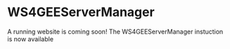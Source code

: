 # WS4GEEServerManager

A running website is coming soon! 
The WS4GEEServerManager instuction is now available
